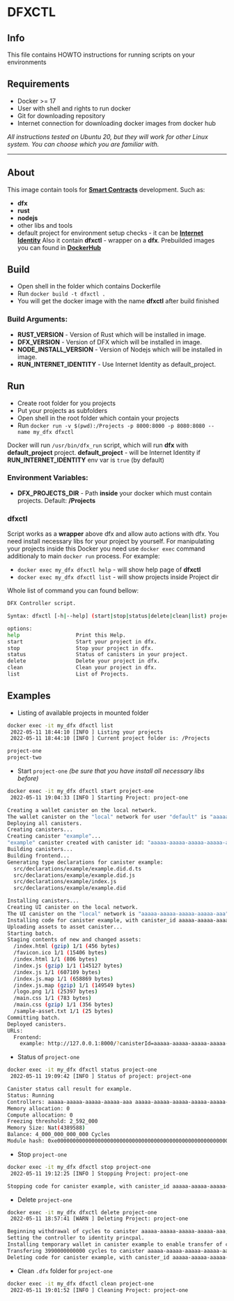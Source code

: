 # DFXCTL
## Info
This file contains HOWTO instructions for running scripts on your environments

## Requirements
- Docker >= 17
- User with shell and rights to run docker
- Git for downloading repository
- Internet connection for downloading docker images from docker hub

*All instructions tested on Ubuntu 20, but they will work for other Linux system.*
*You can choose which you are familiar with.*

------------
## About
This image contain tools for **[Smart Contracts](https://smartcontracts.org/ "Smart Contracts")** development. Such as:
- **dfx**
- **rust**
- **nodejs**
- other libs and tools
- default project for environment setup checks - it can be **[Internet Identity](https://smartcontracts.org/docs/current/tokenomics/identity-auth/what-is-ic-identity)**
Also it contain **dfxctl** - wrapper on a **dfx**. Prebuilded images you can found in **[DockerHub](https://hub.docker.com/r/identitylabs/dfxctl)**
## Build
- Open shell in the folder which contains Dockerfile
- Run `docker build -t dfxctl .`
- You will get the docker image with the name **dfxctl** after build finished
### Build Arguments:
- **RUST_VERSION** - Version of Rust which will be installed in image.
- **DFX_VERSION** - Version of DFX which will be installed in image.
- **NODE_INSTALL_VERSION** - Version of Nodejs which will be installed in image.
- **RUN_INTERNET_IDENTITY** - Use Internet Identity as default_project.

## Run
- Create root folder for you projects
- Put your projects as subfolders
- Open shell in the root folder which contain your projects
- Run `docker run -v $(pwd):/Projects -p 8000:8000 -p 8080:8080 --name my_dfx dfxctl`

Docker will run `/usr/bin/dfx_run` script, which will run **dfx** with **default_project** project.
**default_project** - will be Internet Identity if **RUN_INTERNET_IDENTITY** env var is `true` (by default)

### Environment Variables:
- **DFX_PROJECTS_DIR** - Path **inside** your docker which must contain projects. Default: **/Projects**


### dfxctl
Script works as a **wrapper** above dfx and allow auto actions with dfx.
You need install necessary libs for your project by yourself.
For manipulating your projects inside this Docker you need use `docker exec` command additionaly to main `docker run` process.
For example:
- `docker exec my_dfx dfxctl help`  - will show help page of **dfxctl**
- `docker exec my_dfx dfxctl list`  - will show projects inside Project dir

Whole list of command you can found bellow:
```bash
DFX Controller script.

Syntax: dfxctl [-h|--help] (start|stop|status|delete|clean|list) project_name

options:
help                  Print this Help.
start                 Start your project in dfx.
stop                  Stop your project in dfx.
status                Status of canisters in your project.
delete                Delete your project in dfx.
clean                 Clean your project in dfx.
list                  List of Projects.

```
## Examples
- Listing of available projects in mounted folder
```bash
docker exec -it my_dfx dfxctl list
 2022-05-11 18:44:10 [INFO ] Listing your projects
 2022-05-11 18:44:10 [INFO ] Current project folder is: /Projects

project-one
project-two
```

- Start `project-one`
*(be sure that you have install all necessary libs before)*
```bash
docker exec -it my_dfx dfxctl start project-one
 2022-05-11 19:04:33 [INFO ] Starting Project: project-one

Creating a wallet canister on the local network.
The wallet canister on the "local" network for user "default" is "aaaaa-aaaaa-aaaaa-aaaaa-aaa"
Deploying all canisters.
Creating canisters...
Creating canister "example"...
"example" canister created with canister id: "aaaaa-aaaaa-aaaaa-aaaaa-aaa"
Building canisters...
Building frontend...
Generating type declarations for canister example:
  src/declarations/example/example.did.d.ts
  src/declarations/example/example.did.js
  src/declarations/example/index.js
  src/declarations/example/example.did

Installing canisters...
Creating UI canister on the local network.
The UI canister on the "local" network is "aaaaa-aaaaa-aaaaa-aaaaa-aaa"
Installing code for canister example, with canister_id aaaaa-aaaaa-aaaaa-aaaaa-aaa
Uploading assets to asset canister...
Starting batch.
Staging contents of new and changed assets:
  /index.html (gzip) 1/1 (456 bytes)
  /favicon.ico 1/1 (15406 bytes)
  /index.html 1/1 (806 bytes)
  /index.js (gzip) 1/1 (145127 bytes)
  /index.js 1/1 (607109 bytes)
  /index.js.map 1/1 (658869 bytes)
  /index.js.map (gzip) 1/1 (149549 bytes)
  /logo.png 1/1 (25397 bytes)
  /main.css 1/1 (783 bytes)
  /main.css (gzip) 1/1 (356 bytes)
  /sample-asset.txt 1/1 (25 bytes)
Committing batch.
Deployed canisters.
URLs:
  Frontend:
    example: http://127.0.0.1:8000/?canisterId=aaaaa-aaaaa-aaaaa-aaaaa-aaa
```

- Status of `project-one`
```bash
docker exec -it my_dfx dfxctl status project-one
 2022-05-11 19:09:42 [INFO ] Status of project: project-one

Canister status call result for example.
Status: Running
Controllers: aaaaa-aaaaa-aaaaa-aaaaa-aaa aaaaa-aaaaa-aaaaa-aaaaa-aaaaa-aaaaa-aaaaa-aaaaa-aaaaa-aaaaa-aaa
Memory allocation: 0
Compute allocation: 0
Freezing threshold: 2_592_000
Memory Size: Nat(4389588)
Balance: 4_000_000_000_000 Cycles
Module hash: 0xe000000000000000000000000000000000000000000000000000000000000000

```

- Stop `project-one`
```bash
docker exec -it my_dfx dfxctl stop project-one
 2022-05-11 19:12:25 [INFO ] Stopping Project: project-one

Stopping code for canister example, with canister_id aaaaa-aaaaa-aaaaa-aaaaa-aaa
```

- Delete `project-one`
```bash
docker exec -it my_dfx dfxctl delete project-one
 2022-05-11 18:57:41 [WARN ] Deleting Project: project-one

Beginning withdrawal of cycles to canister aaaaa-aaaaa-aaaaa-aaaaa-aaa; on failure try --no-wallet --no-withdrawal.
Setting the controller to identity princpal.
Installing temporary wallet in canister example to enable transfer of cycles.
Transfering 3990000000000 cycles to canister aaaaa-aaaaa-aaaaa-aaaaa-aaa.
Deleting code for canister example, with canister_id aaaaa-aaaaa-aaaaa-aaaaa-aaa
```
- Clean `.dfx` folder for `project-one`
```bash
docker exec -it my_dfx dfxctl clean project-one
 2022-05-11 19:01:52 [INFO ] Cleaning Project: project-one
```